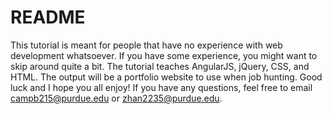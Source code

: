 # README

This tutorial is meant for people that have no experience with web development whatsoever. If you have some experience, you might want to skip around quite a bit. The tutorial teaches AngularJS, jQuery, CSS, and HTML. The output will be a portfolio website to use when job hunting. Good luck and I hope you all enjoy! If you have any questions, feel free to email campb215@purdue.edu or zhan2235@purdue.edu.